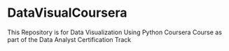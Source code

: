 # DataVisualCoursera
This Repository is for Data Visualization Using Python Coursera Course as part of the Data Analyst Certification Track
